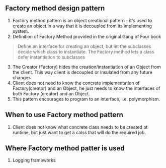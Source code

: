 ## Factory method design pattern

1. Factory method pattern is an object creational pattern - it's used to create an object in a way that it is decoupled from its implementing system.
2. Definition of Factory Method provided in the original Gang of Four book

> Define an interface for creating an object, but let the subclasses decide which class to instantiate. The Factory method lets a class defer instantiation to subclasses

3. The Creator (Factory) hides the creation/instantiation of an Object from the client. This way client is decoupled or insulated from any future changes.
4. Client does not need to know the concrete implementation of Factory(creator) and an Object, he just needs to know the interfaces of both Factory (creator) and an Object.
5. This pattern encourages to program to an interface, i.e. polymorphism.


## When to use Factory method pattern

1. Client does not know what concrete class needs to be created at runtime, but just want to get a calss that will do the required job.


## Where Factory method patter is used

1. Logging frameworks